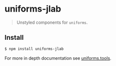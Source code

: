 # uniforms-jlab

> Unstyled components for `uniforms`.

## Install

```sh
$ npm install uniforms-jlab
```

For more in depth documentation see [uniforms.tools](https://uniforms.tools).
